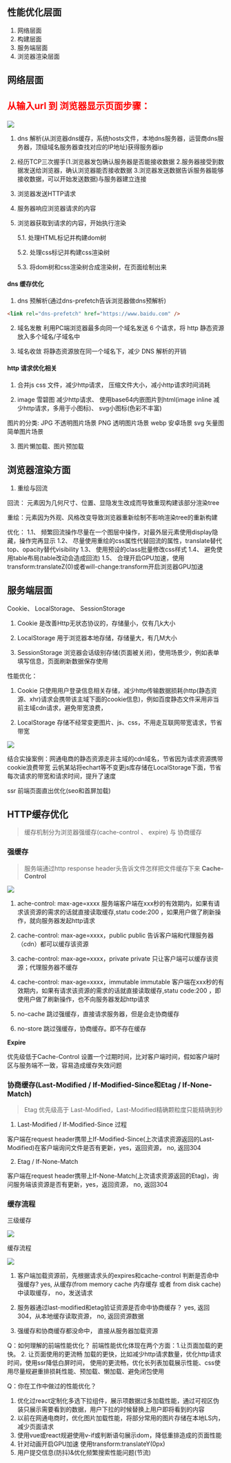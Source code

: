 ## 性能优化层面
1. 网络层面
2. 构建层面
3. 服务端层面
4. 浏览器渲染层面    

## 网络层面
## <p style="color: red">从输入url 到 浏览器显示页面步骤：</p>
<img src="./images/optimize/reques-process.png" />

1. dns 解析(从浏览器dns缓存，系统hosts文件，本地dns服务器，运营商dns服务器，顶级域名服务器查找对应的IP地址)获得服务器ip

2. 经历TCP三次握手(1.浏览器发包确认服务器是否能接收数据  2.服务器接受到数据发送给浏览器，确认浏览器能否接收数据  3.浏览器发送数据告诉服务器能够接收数据，可以开始发送数据)与服务器建立连接

3. 浏览器发送HTTP请求

4. 服务器响应浏览器请求的内容

5. 浏览器获取到请求的内容，开始执行渲染

   5.1. 处理HTML标记并构建dom树

   5.2. 处理css标记并构建css渲染树

   5.3. 将dom树和css渲染树合成渲染树，在页面绘制出来

#### dns 缓存优化
1. dns 预解析(通过dns-prefetch告诉浏览器做dns预解析)

```html
<link rel="dns-prefetch" href="https://www.baidu.com" />

```
2. 域名发散
利用PC端浏览器最多向同一个域名发送 6 个请求，将 http 静态资源放入多个域名/子域名中

3. 域名收敛
将静态资源放在同一个域名下，减少 DNS 解析的开销

#### http 请求优化相关
1. 合并js css 文件，减少http请求， 压缩文件大小，减小http请求时间消耗

2. image 雪碧图 减少http请求、 使用base64内嵌图片到html(image inline 减少http请求，多用于小图标)、 svg小图标(色彩不丰富)

图片的分类: JPG 不透明图片场景
          PNG  透明图片场景
          webp 安卓场景
          svg 矢量图 简单图片场景

3. 图片懒加载、图片预加载


## 浏览器渲染方面

1. 重绘与回流

回流： 元素因为几何尺寸、位置、显隐发生改成而导致重现构建该部分渲染tree

重绘：元素因为外观、风格改变导致浏览器重新绘制不影响渲染tree的重新构建

优化： 1.1、 频繁回流操作尽量在一个图层中操作，对最外层元素使用display隐藏，操作完再显示
    1.2、 尽量使用重绘的css属性代替回流的属性，translate替代top、opacity替代visibility
    1.3、 使用预设的class批量修改css样式
    1.4、 避免使用table布局(table改动会造成回流)
    1.5、 合理开启GPU加速，使用transform:translateZ(0)或者will-change:transform开启浏览器GPU加速



## 服务端层面 

Cookie、 LocalStorage、 SessionStorage

1. Cookie 是改善Http无状态协议的，存储量小，仅有几k大小

2. LocalStorage 用于浏览器本地存储，存储量大，有几M大小

3. SessionStorage 浏览器会话级别存储(页面被关闭)，使用场景少，例如表单填写信息，页面刷新数据保存使用

性能优化： 
1. Cookie 只使用用户登录信息相关存储，减少http传输数据损耗(http(静态资源、xhr)请求会携带该主域下面的cookie信息)，例如百度静态文件采用非当前主域cdn请求，避免带宽浪费，

2. LocalStorage 存储不经常变更图片、js、css，不用走互联网带宽请求，节省带宽

<img src="./images/optimize/lsg.png" />

结合实操案例：网通电商的静态资源走非主域的cdn域名，节省因为请求资源携带cookie浪费带宽
云帆某站将echart等不变更js库存储在LocalStorage下面，节省每次请求的带宽和请求时间，提升了速度

ssr 前端页面直出优化(seo和首屏加载)

## HTTP缓存优化
> 缓存机制分为浏览器强缓存(cache-control 、 expire) 与 协商缓存

### 强缓存
> 服务端通过http response header头告诉文件怎样把文件缓存下来
<strong>Cache-Control</strong>

<img src="./images/optimize/cache-control.png" />

1. ache-control: max-age=xxxx 
服务端客户端在xxx秒的有效期内，如果有请求该资源的需求的话就直接读取缓存,statu code:200 ，如果用户做了刷新操作，就向服务器发起http请求

2. cache-control: max-age=xxxx，public 
public 告诉客户端和代理服务器（cdn）都可以缓存该资源

3. cache-control: max-age=xxxx，private
private 只让客户端可以缓存该资源；代理服务器不缓存

4. cache-control: max-age=xxxx，immutable
immutable 客户端在xxx秒的有效期内，如果有请求该资源的需求的话就直接读取缓存,statu code:200 ，即使用户做了刷新操作，也不向服务器发起http请求

5. no-cache 跳过强缓存，直接请求服务器，但是会走协商缓存

6. no-store 跳过强缓存，协商缓存。即不存在缓存

<strong>Expire</strong>

优先级低于Cache-Control 设置一个过期时间，比对客户端时间，假如客户端时区与服务端不一致，容易造成缓存失效问题

### 协商缓存(Last-Modified / If-Modified-Since和Etag / If-None-Match)

> Etag 优先级高于 Last-Modified，Last-Modified精确颗粒度只能精确到秒

1. Last-Modified / If-Modified-Since 过程

客户端在request header携带上If-Modified-Since(上次请求资源返回的Last-Modified)在客户端询问文件是否有更新，yes，返回资源， no, 返回304

2. Etag / If-None-Match

客户端在request header携带上If-None-Match(上次请求资源返回的Etag)，询问服务端该资源是否有更新，yes，返回资源， no, 返回304

### 缓存流程

三级缓存

<img src="./images/optimize/three-flow.png" />

缓存流程

<img src="./images/demo/cache-flow.png"/>

1. 客户端加载资源前，先根据请求头的expires和cache-control 判断是否命中强缓存? yes, 从缓存(from memory cache 内存缓存 或者 from disk cache)中读取缓存， no，发送请求

2. 服务器通过last-modified和etag验证资源是否命中协商缓存？ yes, 返回304，从本地缓存读取资源， no, 返回资源数据

3. 强缓存和协商缓存都没命中， 直接从服务器加载资源


Q：如何理解的前端性能优化？
前端性能优化体现在两个方面：1.让页面加载的更快。 2. 让页面使用的更流畅 
加载的更快，比如减少http请求数量，优化http请求时间，使用ssr降低白屏时间，
使用的更流畅，优化长列表加载展示性能、css使用尽量规避重排损耗性能、预加载、懒加载、避免闭包使用


Q：你在工作中做过的性能优化？
1. 优化过react定制化多选下拉组件，展示项数据过多加载性能，通过可视区伪装只展示需要看到的数据，用户下拉的时候替换上用户即将看到的内容
2. 以前在网通电商时，优化图片加载性能，将部分常用的图片存储在本地LS内，减少页面请求
3. 使用vue或react规避使用v-if或判断语句展示dom，降低重排造成的页面性能
4. 针对动画开启GPU加速 使用transform:translateY(0px)
5. 用户提交信息(防抖)&优化频繁搜索性能问题(节流)
